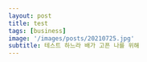 ```yaml
---
layout: post
title: test
tags: [business]
image: '/images/posts/20210725.jpg'
subtitle: 테스트 하느라 배가 고픈 나를 위해
---
```


